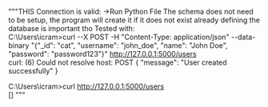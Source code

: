 """THIS Connection is valid:
->Run Python File
The schema does not need to be setup, the program will create it if it does not exist already defining the database is important tho
Tested with: \
C:\Users\icram>curl --X POST -H "Content-Type: application/json" --data-binary "{\"_id\": \"cat\", \"username\": \"john_doe\", \"name\": \"John Doe\", \"password\": \"password123\"}" http://127.0.0.1:5000/users \
curl: (6) Could not resolve host: POST
{
  "message": "User created successfully"
}

C:\Users\icram>curl http://127.0.0.1:5000/users \
[]
"""